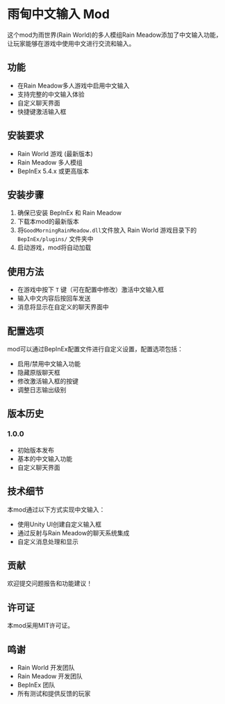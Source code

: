 # 雨甸中文输入 Mod

这个mod为雨世界(Rain World)的多人模组Rain Meadow添加了中文输入功能，让玩家能够在游戏中使用中文进行交流和输入。

## 功能

- 在Rain Meadow多人游戏中启用中文输入
- 支持完整的中文输入体验
- 自定义聊天界面
- 快捷键激活输入框

## 安装要求

- Rain World 游戏 (最新版本)
- Rain Meadow 多人模组
- BepInEx 5.4.x 或更高版本

## 安装步骤

1. 确保已安装 BepInEx 和 Rain Meadow
2. 下载本mod的最新版本
3. 将`GoodMorningRainMeadow.dll`文件放入 Rain World 游戏目录下的 `BepInEx/plugins/` 文件夹中
4. 启动游戏，mod将自动加载

## 使用方法

- 在游戏中按下 `T` 键（可在配置中修改）激活中文输入框
- 输入中文内容后按回车发送
- 消息将显示在自定义的聊天界面中

## 配置选项

mod可以通过BepInEx配置文件进行自定义设置，配置选项包括：

- 启用/禁用中文输入功能
- 隐藏原版聊天框
- 修改激活输入框的按键
- 调整日志输出级别

## 版本历史

### 1.0.0
- 初始版本发布
- 基本的中文输入功能
- 自定义聊天界面

## 技术细节

本mod通过以下方式实现中文输入：
- 使用Unity UI创建自定义输入框
- 通过反射与Rain Meadow的聊天系统集成
- 自定义消息处理和显示

## 贡献

欢迎提交问题报告和功能建议！

## 许可证

本mod采用MIT许可证。

## 鸣谢

- Rain World 开发团队
- Rain Meadow 开发团队
- BepInEx 团队
- 所有测试和提供反馈的玩家 